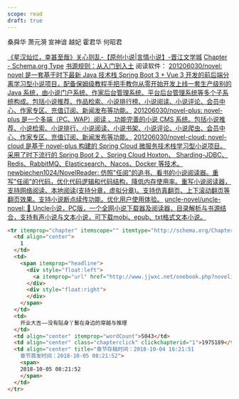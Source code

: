 ```yaml
---
scope: read
draft: true
---
```

桑舜华
萧元漪
宣神谙
越妃
霍君华
何昭君

[《星汉灿烂，幸甚至哉》关心则乱-【原创小说|言情小说】-晋江文学城](https://www.jjwxc.net/onebook.php?novelid=3876247)
[Chapter - Schema.org Type](https://schema.org/Chapter)
[书源规则：从入门到入土](https://alanskycn.gitee.io/teachme/Rule/source.html)
阅读软件：
[201206030/novel: novel 是一套基于时下最新 Java 技术栈 Spring Boot 3 + Vue 3 开发的前后端分离学习型小说项目，配备保姆级教程手把手教你从零开始开发上线一套生产级别的 Java 系统，由小说门户系统、作家后台管理系统、平台后台管理系统等多个子系统构成。包括小说推荐、作品检索、小说排行榜、小说阅读、小说评论、会员中心、作家专区、充值订阅、新闻发布等功能。](https://github.com/201206030/novel)
[201206030/novel-plus: novel-plus 是一个多端（PC、WAP）阅读 、功能完善的小说 CMS 系统。包括小说推荐、小说检索、小说排行、小说阅读、小说书架、小说评论、小说爬虫、会员中心、作家专区、充值订阅、新闻发布等功能。](https://github.com/201206030/novel-plus)
[201206030/novel-cloud: novel-cloud 是基于 novel-plus 构建的 Spring Cloud 微服务技术栈学习型小说项目。采用了时下流行的 Spring Boot 2 、Spring Cloud Hoxton、 Sharding-JDBC、Redis、RabbitMQ、Elasticsearch、Nacos、Docker 等技术。](https://github.com/201206030/novel-cloud)
[newbiechen1024/NovelReader: 仿照"任阅"的追书、看书的小说阅读器。重写"任阅"的代码，优化代码逻辑和代码结构，降低内存使用率。重写小说阅读器，支持网络阅读、本地阅读(支持分章，虚拟分章)。支持仿真翻页、上下滚动翻页等翻页效果。支持小说断点续传功能。优化用户使用体验。](https://github.com/newbiechen1024/NovelReader)
[uncle-novel/uncle-novel: 📖 Uncle小说，PC版，一个全网小说下载器及阅读器，目录解析与书源结合，支持有声小说与文本小说，可下载mobi、epub、txt格式文本小说。](https://github.com/uncle-novel/uncle-novel)

```html
<tr itemprop="chapter" itemscope="" itemtype="http://schema.org/Chapter">
  <td align="center">
    1                                        
  </td>
  <td>
    <span itemprop="headline">
      <div style="float:left">
        <a itemprop="url" href="http://www.jjwxc.net/onebook.php?novelid=3876247&amp;chapterid=1">第1章</a>                                                
      </div>
      <div style="float:right">
      </div>
    </span>
  </td>
  <td>
    开业大吉——没有贴身丫鬟在身边的穿越与推理                                        
  </td>
  <td align="center" itemprop="wordCount">5043</td>
  <td align="center" class="chapterclick" clickchapterid="1">1975189</td>
  <td align="center" title="章节存稿时间：2018-10-04 16:21:51
    章节首发时间：2018-10-05 08:21:52">
    <span>
    2018-10-05 08:21:52
	</span>
  </td>
</tr>
```